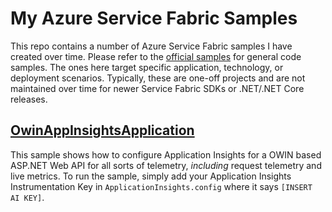 # My Azure Service Fabric Samples
This repo contains a number of Azure Service Fabric samples I have created over time. Please refer to the [official samples](https://github.com/Azure-Samples?q=service-fabric&type=&language=) for general code samples. The ones here target specific application, technology, or deployment scenarios. Typically, these are one-off projects and are not maintained over time for newer Service Fabric SDKs or .NET/.NET Core releases.

## [OwinAppInsightsApplication](https://github.com/joergjo/AzureServiceFabricSamples/tree/master/OwinAppInsightsApplication)
This sample shows how to configure Application Insights for a OWIN based ASP.NET Web API for all sorts of telemetry, *including* request telemetry and live metrics. To run the sample, simply add your Application Insights Instrumentation Key in `ApplicationInsights.config` where it says `[INSERT AI KEY]`.  
